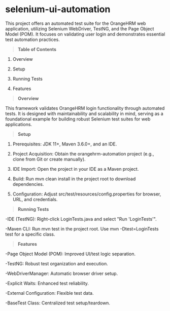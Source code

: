 # selenium-ui-automation
This project offers an automated test suite for the OrangeHRM web application, utilizing Selenium WebDriver, TestNG, and the Page Object Model (POM). It focuses on validating user login and demonstrates essential test automation practices.
> **Table of Contents**

1. Overview

2. Setup

3. Running Tests

4. Features

> **Overview**

This framework validates OrangeHRM login functionality through automated tests. It is designed with maintainability and scalability in mind, serving as a foundational example for building robust Selenium test suites for web applications.

> **Setup**

1. Prerequisites: JDK 11+, Maven 3.6.0+, and an IDE.

2. Project Acquisition: Obtain the orangehrm-automation project (e.g., clone from Git or create manually).

3. IDE Import: Open the project in your IDE as a Maven project.

4. Build: Run mvn clean install in the project root to download dependencies.

5. Configuration: Adjust src/test/resources/config.properties for browser, URL, and credentials.

> **Running Tests**

 -IDE (TestNG): Right-click LoginTests.java and select "Run 'LoginTests'".

 -Maven CLI: Run mvn test in the project root. Use mvn -Dtest=LoginTests test for a specific class.


> **Features**

 -Page Object Model (POM): Improved UI/test logic separation.

 -TestNG: Robust test organization and execution.

 -WebDriverManager: Automatic browser driver setup.

 -Explicit Waits: Enhanced test reliability.

 -External Configuration: Flexible test data.

 -BaseTest Class: Centralized test setup/teardown.
